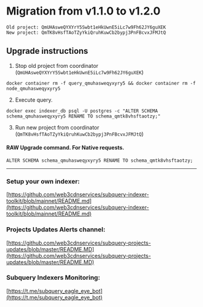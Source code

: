 # Migration from v1.1.0 to v1.2.0
```
Old project: QmUHAsweQYXYrY5Swbt1eHkUwnE5iLc7w9Fh62JY6guXEK
New project: QmTK8vHsfTAoTZyYkiQruhKuwCb2bypj3PnFBcvxJFMJtQ
```


## Upgrade instructions
 1) Stop old project from coordinator (`QmUHAsweQYXYrY5Swbt1eHkUwnE5iLc7w9Fh62JY6guXEK`)

```
docker container rm -f query_qmuhasweqyxyry5 && docker container rm -f node_qmuhasweqyxyry5
```

 2) Execute query.

```
docker exec indexer_db psql -U postgres -c "ALTER SCHEMA schema_qmuhasweqyxyry5 RENAME TO schema_qmtk8vhsftaotzy;"

```

 3) Run new project from coordinator (`QmTK8vHsfTAoTZyYkiQruhKuwCb2bypj3PnFBcvxJFMJtQ`)

#### RAW Upgrade command. For Native requests.
`ALTER SCHEMA schema_qmuhasweqyxyry5 RENAME TO schema_qmtk8vhsftaotzy;`


___
### Setup your own indexer:

[https://github.com/web3cdnservices/subquery-indexer-toolkit/blob/mainnet/README.md](https://github.com/web3cdnservices/subquery-indexer-toolkit/blob/mainnet/README.md)

### Projects Updates Alerts channel:

[https://github.com/web3cdnservices/subquery-projects-updates/blob/master/README.MD](https://github.com/web3cdnservices/subquery-projects-updates/blob/master/README.MD)

### Subquery Indexers Monitoring:

[https://t.me/subquery_eagle_eye_bot](https://t.me/subquery_eagle_eye_bot)
